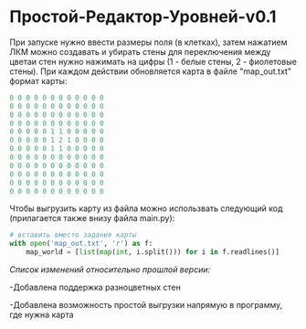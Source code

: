 # Простой-Редактор-Уровней-v0.1

При запуске нужно ввести размеры поля (в клетках), затем нажатием ЛКМ можно создавать и убирать стены для переключения между цветаи стен нужно нажимать на цифры (1 - белые стены, 2 - фиолетовые стены). При каждом действии обновляется карта в файле "map_out.txt" формат карты:
```py
0 0 0 0 0 0 0 0 0 0 0 0
0 0 0 0 0 0 0 0 0 0 0 0
0 0 0 0 0 0 0 0 0 0 0 0
0 0 0 0 0 0 0 0 0 0 0 0
0 0 0 0 0 1 1 0 0 0 0 0
0 0 0 0 0 1 2 1 0 0 0 0
0 0 0 0 0 1 1 0 0 0 0 0
0 0 0 0 0 0 0 0 0 0 0 0
0 0 0 0 0 0 0 0 0 0 0 0
0 0 0 0 0 0 0 0 0 0 0 0
0 0 0 0 0 0 0 0 0 0 0 0
0 0 0 0 0 0 0 0 0 0 0 0
```
Чтобы выгрузить карту из файла можно использвать следующий код (прилагается также внизу файла main.py):
```py
# вставить вместо задания карты
with open('map_out.txt', 'r') as f:
    map_world = [list(map(int, i.split())) for i in f.readlines()]
```




*Список изменений относительно прошлой версии:*

-Добавлена поддержка разноцветных стен

-Добавлена возможность простой выгрузки напрямую в программу, где нужна карта
